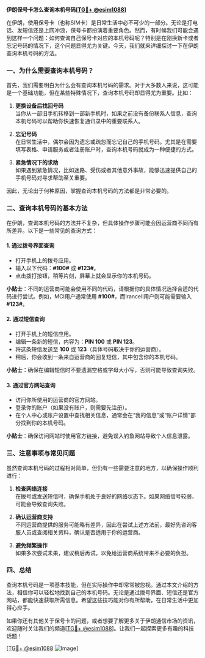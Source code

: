 **伊朗保号卡怎么查询本机号码[[TG💪+ @esim1088](https://t.me/s/esim1088)]**

在伊朗，使用保号卡（也称SIM卡）是日常生活中必不可少的一部分。无论是打电话、发短信还是上网冲浪，保号卡都扮演着重要角色。然而，有时候我们可能会遇到这样一个问题：如何查询自己保号卡对应的本机号码呢？特别是在刚换新卡或者忘记号码的情况下，这个问题显得尤为关键。今天，我们就来详细探讨一下在伊朗查询本机号码的方法。

### 一、为什么需要查询本机号码？

首先，我们需要明白为什么会有查询本机号码的需求。对于大多数人来说，这可能是一个基础功能，但在某些特殊情况下，查询本机号码却显得尤为重要。比如：

1. **更换设备后找回号码**  
   当你从一部旧手机转移到一部新手机时，如果之前没有备份联系人信息，查询本机号码可以帮助你快速恢复通讯录中的重要联系人。

2. **忘记号码**  
   在日常生活中，偶尔会因为遗忘或疏忽而忘记自己的手机号码。尤其是在需要填写表格、申请服务或者注册账户时，查询本机号码就成为一种便捷的方式。

3. **紧急情况下的求助**  
   如果遇到紧急情况，比如迷路、受伤或者其他意外事故，能够迅速提供自己的手机号码对寻求帮助至关重要。

因此，无论出于何种原因，掌握查询本机号码的方法都是非常必要的。

### 二、查询本机号码的基本方法

在伊朗，查询本机号码的方法并不复杂，但具体操作步骤可能会因运营商不同而有所差异。以下是一些常见的查询方式：

#### 1. **通过拨号界面查询**
   - 打开手机上的拨号应用。
   - 输入以下代码：**#100#** 或 **#123#**。
   - 点击拨打按钮，稍等片刻，屏幕上就会显示你的本机号码。

   **小贴士**：不同的运营商可能会使用不同的代码，请根据你的具体情况选择合适的代码进行尝试。例如，MCI用户通常使用 **#100#**，而Irancell用户则可能需要输入 **#123#**。

#### 2. **通过短信查询**
   - 打开手机上的短信应用。
   - 编辑一条新的短信，内容为：**PIN 100** 或 **PIN 123**。
   - 将这条短信发送至 **100** 或 **123**（具体号码取决于你的运营商）。
   - 稍后，你会收到一条来自运营商的回复短信，其中包含你的本机号码。

   **小贴士**：确保在编辑短信时不要遗漏空格或字母大小写，否则可能导致查询失败。

#### 3. **通过官方网站查询**
   - 访问你所使用的运营商的官方网站。
   - 登录你的账户（如果没有账户，则需要先注册）。
   - 在个人中心或账户设置中查找相关信息，通常会在“我的信息”或“账户详情”部分找到你的本机号码。

   **小贴士**：确保访问网站时使用官方链接，避免误入钓鱼网站导致个人信息泄露。

### 三、注意事项与常见问题

虽然查询本机号码的过程相对简单，但仍有一些需要注意的地方，以确保操作顺利进行：

1. **检查网络连接**  
   在拨号或发送短信时，确保手机处于良好的网络状态下。如果网络信号较弱，可能会导致查询失败。

2. **确认运营商支持**  
   不同运营商提供的服务可能略有差异，因此在尝试上述方法前，最好先咨询客服人员或查阅相关资料，确认是否适用于你的运营商。

3. **避免频繁操作**  
   如果多次尝试未果，建议稍后再试，以免给运营商系统带来不必要的负担。

### 四、总结

查询本机号码是一项基本技能，但在实际操作中却常常被忽视。通过本文介绍的方法，相信你可以轻松地找到自己的本机号码。无论是通过拨号界面、短信还是官方网站，都能快速获取所需信息。希望这些技巧能对你有所帮助，在日常生活中更加得心应手。

如果你还有其他关于保号卡的问题，或者想要了解更多关于伊朗通信市场的资讯，欢迎随时关注我们的频道[[TG💪+ @esim1088](https://t.me/s/esim1088)]。让我们一起探索更多有趣的科技话题！

[[TG💪+ @esim1088](https://t.me/s/esim1088) ![Image](https://i.postimg.cc/4NQfJmqS/Snipaste-2025-05-13-00-14-12.png)]
